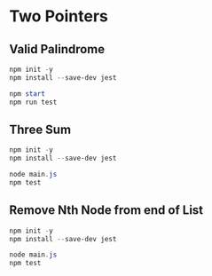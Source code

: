 # Two Pointers

## Valid Palindrome

```powershell
npm init -y
npm install --save-dev jest

npm start
npm run test
```

## Three Sum

```powershell
npm init -y
npm install --save-dev jest

node main.js
npm test
```

## Remove Nth Node from end of List

```powershell
npm init -y
npm install --save-dev jest

node main.js
npm test
```
